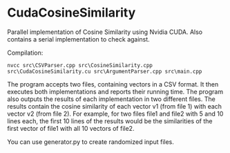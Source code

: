 # CudaCosineSimilarity

Parallel implementation of Cosine Similarity using Nvidia CUDA. Also contains a serial implementation to check against.

Compilation:
```
nvcc src\CSVParser.cpp src\CosineSimilarity.cpp src\CudaCosineSimilarity.cu src\ArgumentParser.cpp src\main.cpp
```

The program accepts two files, containing vectors in a CSV format. It then executes both implementations and reports their running time. The program also outputs the results of each implementation in two different files. The results contain the cosine similarity of each vector v1 (from file 1) with each vector v2 (from file 2). For example, for two files file1 and file2 with 5 and 10 lines each, the first 10 lines of the results would be the similarities of the first vector of file1 with all 10 vectors of file2.

You can use generator.py to create randomized input files.
